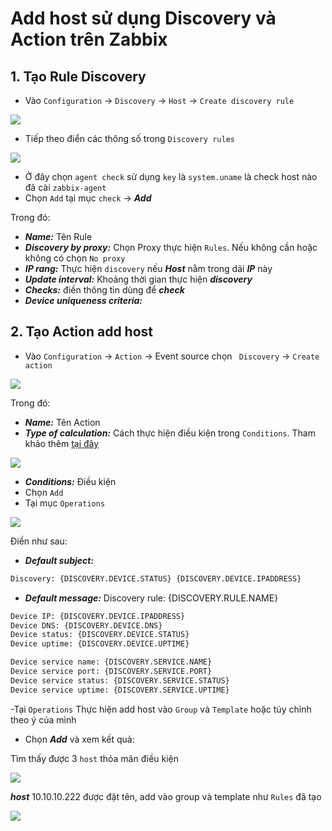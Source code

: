 # Add host sử dụng Discovery và Action trên Zabbix
## 1. Tạo Rule Discovery
- Vào `Configuration` -> `Discovery` -> `Host` -> `Create discovery rule`
<img src=https://i.imgur.com/98yLVFx.png>

- Tiếp theo điển các thông số trong `Discovery rules`
<img src=https://i.imgur.com/rIw7zQ2.png>

- Ở đây chọn `agent check` sử dụng `key` là `system.uname` là check host nào đã cài `zabbix-agent` 
- Chọn `Add` tại mục `check` -> ***Add***

Trong đó:

- ***Name:*** Tên Rule
- ***Discovery by proxy:*** Chọn Proxy thực hiện `Rules`. Nếu không cần hoặc không có chọn `No proxy`
- ***IP rang:*** Thực hiện `discovery` nếu ***Host*** nằm trong dải ***IP*** này
- ***Update interval:*** Khoảng thời gian thực hiện ***discovery***
- ***Checks:*** điền thông tin dùng để ***check***
- ***Device uniqueness criteria:***

## 2. Tạo Action add host
- Vào `Configuration` -> `Action` -> Event source chọn ` Discovery` -> `Create action`
<img src=https://i.imgur.com/Ar1P0ku.png>

Trong đó:

- ***Name:*** Tên Action
- ***Type of calculation:*** Cách thực hiện điều kiện trong `Conditions`. Tham khảo thêm [tại đây](https://www.zabbix.com/documentation/4.2/manual/config/notifications/action/conditions)
<img src=https://i.imgur.com/fABBFwB.png>

- ***Conditions:*** Điều kiện
- Chọn `Add`
- Tại mục `Operations`
<img src=https://i.imgur.com/C2DJ11H.png>

Điền như sau: 
- ***Default subject:*** 
```sh
Discovery: {DISCOVERY.DEVICE.STATUS} {DISCOVERY.DEVICE.IPADDRESS}
```
- ***Default message:*** Discovery rule: {DISCOVERY.RULE.NAME}
```sh
Device IP: {DISCOVERY.DEVICE.IPADDRESS}
Device DNS: {DISCOVERY.DEVICE.DNS}
Device status: {DISCOVERY.DEVICE.STATUS}
Device uptime: {DISCOVERY.DEVICE.UPTIME}

Device service name: {DISCOVERY.SERVICE.NAME}
Device service port: {DISCOVERY.SERVICE.PORT}
Device service status: {DISCOVERY.SERVICE.STATUS}
Device service uptime: {DISCOVERY.SERVICE.UPTIME}
```
-Tại `Operations` Thực hiện add host vào `Group` và `Template` hoặc túy chỉnh theo ý của mình

- Chọn ***Add*** và xem kết quả: 

Tìm thấy được 3 `host` thỏa mãn điều kiện

<img src=https://i.imgur.com/PqplwQV.png>

***host*** 10.10.10.222 được đặt tên, add vào group và template như `Rules` đã tạo

<img src=https://i.imgur.com/2Xz891d.png>
